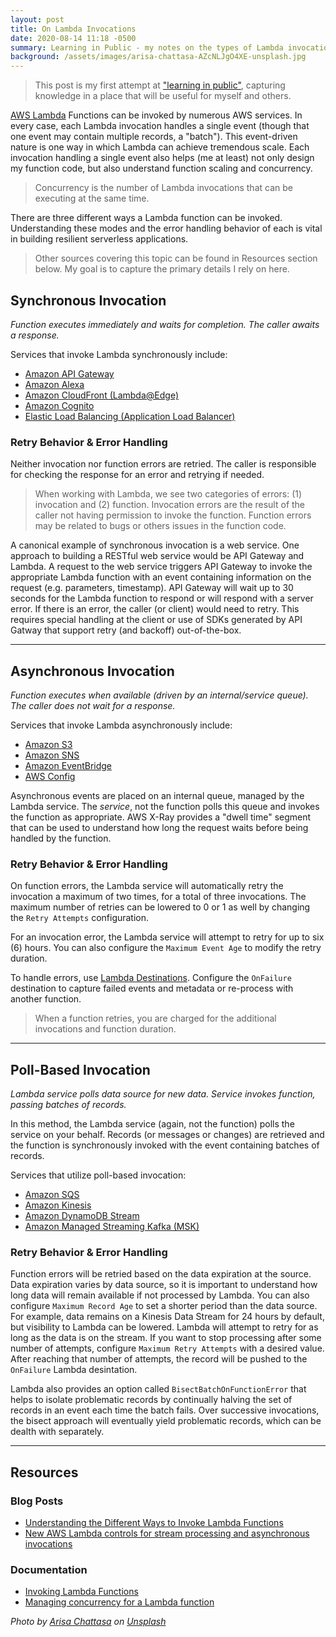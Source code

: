 ```yaml
---
layout: post
title: On Lambda Invocations
date: 2020-08-14 11:18 -0500
summary: Learning in Public - my notes on the types of Lambda invocations and related error handling.
background: /assets/images/arisa-chattasa-AZcNLJgO4XE-unsplash.jpg
---
```


> This post is my first attempt at ["learning in public"](https://www.swyx.io/writing/learn-in-public/), capturing knowledge in a place that will be useful for myself and others.

[AWS Lambda](https://aws.amazon.com/lambda/) Functions can be invoked by numerous AWS services. In every case, each Lambda invocation handles a single event (though that one event may contain multiple records, a "batch"). This event-driven nature is one way in which Lambda can achieve tremendous scale. Each invocation handling a single event also helps (me at least) not only design my function code, but also understand function scaling and concurrency.

> Concurrency is the number of Lambda invocations that can be executing at the same time.

There are three different ways a Lambda function can be invoked. Understanding these modes and the error handling behavior of each is vital in building resilient serverless applications.

> Other sources covering this topic can be found in Resources section below. My goal is to capture the primary details I rely on here.

## Synchronous Invocation

*Function executes immediately and waits for completion. The caller awaits a response.*

Services that invoke Lambda synchronously include:

* [Amazon API Gateway](https://docs.aws.amazon.com/lambda/latest/dg/with-on-demand-https.html)
* [Amazon Alexa](https://docs.aws.amazon.com/lambda/latest/dg/services-alexa.html)
* [Amazon CloudFront (Lambda@Edge)](https://docs.aws.amazon.com/lambda/latest/dg/lambda-edge.html)
* [Amazon Cognito](https://docs.aws.amazon.com/lambda/latest/dg/services-cognito.html)
* [Elastic Load Balancing (Application Load Balancer)](https://docs.aws.amazon.com/lambda/latest/dg/services-alb.html)

### Retry Behavior & Error Handling

Neither invocation nor function errors are retried. The caller is responsible for checking the response for an error and retrying if needed.

> When working with Lambda, we see two categories of errors: (1) invocation and (2) function. Invocation errors are the result of the caller not having permission to invoke the function. Function errors may be related to bugs or others issues in the function code.

A canonical example of synchronous invocation is a web service. One approach to building a RESTful web service would be API Gateway and Lambda. A request to the web service triggers API Gateway to invoke the appropriate Lambda function with an event containing information on the request (e.g. parameters, timestamp). API Gateway will wait up to 30 seconds for the Lambda function to respond or will respond with a server error. If there is an error, the caller (or client) would need to retry. This requires special handling at the client or use of SDKs generated by API Gatway that support retry (and backoff) out-of-the-box.

---

## Asynchronous Invocation

*Function executes when available (driven by an internal/service queue). The caller does not wait for a response.*

Services that invoke Lambda asynchronously include:

* [Amazon S3](https://docs.aws.amazon.com/lambda/latest/dg/with-s3.html)
* [Amazon SNS](https://docs.aws.amazon.com/lambda/latest/dg/with-sns.html)
* [Amazon EventBridge](https://docs.aws.amazon.com/lambda/latest/dg/services-cloudwatchevents.html)
* [AWS Config](https://docs.aws.amazon.com/lambda/latest/dg/services-config.html)

Asynchronous events are placed on an internal queue, managed by the Lambda service. The *service*, not the function polls this queue and invokes the function as appropriate. AWS X-Ray provides a "dwell time" segment that can be used to understand how long the request waits before being handled by the function.

### Retry Behavior & Error Handling

On function errors, the Lambda service will automatically retry the invocation a maximum of two times, for a total of three invocations. The maximum number of retries can be lowered to 0 or 1 as well by changing the `Retry Attempts` configuration.

For an invocation error, the Lambda service will attempt to retry for up to six (6) hours. You can also configure the `Maximum Event Age` to modify the retry duration.

To handle errors, use [Lambda Destinations](https://docs.aws.amazon.com/lambda/latest/dg/gettingstarted-features.html#gettingstarted-features-destinations). Configure the `OnFailure` destination to capture failed events and metadata or re-process with another function.

> When a function retries, you are charged for the additional invocations and function duration.

---

## Poll-Based Invocation

*Lambda service polls data source for new data. Service invokes function, passing batches of records.*

In this method, the Lambda service (again, not the function) polls the service on your behalf. Records (or messages or changes) are retrieved and the function is synchronously invoked with the event containing batches of records.

Services that utilize poll-based invocation:

* [Amazon SQS](https://docs.aws.amazon.com/lambda/latest/dg/with-sqs.html)
* [Amazon Kinesis](https://docs.aws.amazon.com/lambda/latest/dg/with-kinesis.html)
* [Amazon DynamoDB Stream](https://docs.aws.amazon.com/lambda/latest/dg/with-ddb.html)
* [Amazon Managed Streaming Kafka (MSK)](https://docs.aws.amazon.com/lambda/latest/dg/with-msk.html)

### Retry Behavior & Error Handling

Function errors will be retried based on the data expiration at the source. Data expiration varies by data source, so it is important to understand how long data will remain available if not processed by Lambda. You can also configure `Maximum Record Age` to set a shorter period than the data source.  For example, data remains on a Kinesis Data Stream for 24 hours by default, but visibility to Lambda can be lowered. Lambda will attempt to retry for as long as the data is on the stream. If you want to stop processing after some number of attempts, configure `Maximum Retry Attempts` with a desired value. After reaching that number of attempts, the record will be pushed to the `OnFailure` Lambda desintation.

Lambda also provides an option called `BisectBatchOnFunctionError` that helps to isolate problematic records by continually halving the set of records in an event each time the batch fails. Over successive invocations, the bisect approach will eventually yield problematic records, which can be dealth with separately.

---

## Resources

### Blog Posts
* [Understanding the Different Ways to Invoke Lambda Functions](https://aws.amazon.com/blogs/architecture/understanding-the-different-ways-to-invoke-lambda-functions/)
* [New AWS Lambda controls for stream processing and asynchronous invocations](https://aws.amazon.com/blogs/compute/new-aws-lambda-controls-for-stream-processing-and-asynchronous-invocations/)

### Documentation
* [Invoking Lambda Functions](https://docs.aws.amazon.com/lambda/latest/dg/lambda-invocation.html)
* [Managing concurrency for a Lambda function](https://docs.aws.amazon.com/lambda/latest/dg/configuration-concurrency.html)


*Photo by [Arisa Chattasa](https://unsplash.com/@golfarisa) on [Unsplash](https://unsplash.com/)*